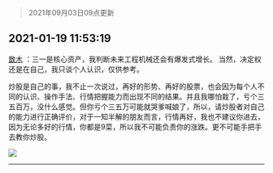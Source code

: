 > 2021年09月03日09点更新
<link rel="stylesheet" href="https://cdn.jsdelivr.net/gh/taotie6/sampleJSON@main/css/photo_show.css">


 ## 2021-01-19 11:53:19 

 [㪚木](https://www.coolapk.com/feed/24299559?shareKey=OTdiMTE4YzQ1YzMzNjEzMTc3YWY~) ：三一是核心资产，我判断未来工程机械还会有爆发式增长。
当然，决定权还是在自己，我只谈个人认识，仅供参考。

炒股是自己的事，我不止一次说过，再好的形势、再好的股票，也会因为每个人不同的认识、操作手法、行情把握能力而出现不同的结果。并且我哪怕栽了，亏个三五百万，没什么感觉<!--break-->。但你亏个三五万可能就哭爹喊娘了，所以，请炒股者对自己的能力进行正确评价，对于一知半解的朋友而言，行情再好，我也不建议你进去，因为无论多好的行情，你都是9菜，所以我不可能负责你的涨跌。更不可能手把手去教你炒股。 

<div class="album">
<img class="img-item" src="http://image.coolapk.com/feed/2021/0119/11/1081091_51c3cf2d_8398_7823@1080x1698.jpeg" />
</div>

 ------- 

